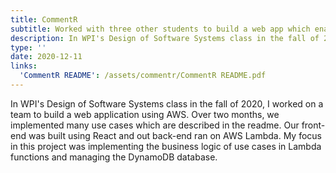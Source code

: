 ```yaml
---
title: CommentR
subtitle: Worked with three other students to build a web app which enables synchronous viewing of a code snippet.
description: In WPI's Design of Software Systems class in the fall of 2020, I worked on a team to build a web application using AWS. Over two months, we implemented many use cases which are described in the readme. Our front-end was built using React and out back-end ran on AWS Lambda. My specialty in this project was implementing the business logic of use cases in Lambda functions and managing the DynamoDB database.
type: ''
date: 2020-12-11
links:
  'CommentR README': /assets/commentr/CommentR README.pdf
---
```

In WPI's Design of Software Systems class in the fall of 2020, I worked on a team to build a web application using AWS. Over two months, we implemented many use cases which are described in the readme. Our front-end was built using React and out back-end ran on AWS Lambda. My focus in this project was implementing the business logic of use cases in Lambda functions and managing the DynamoDB database.
